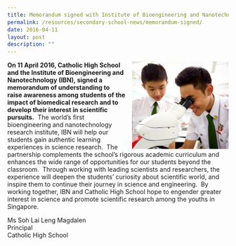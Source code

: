 ```yaml
---
title: Memorandum signed with Institute of Bioengineering and Nanotechnology (IBN)
permalink: /resources/secondary-school-news/memorandum-signed/
date: 2016-04-11
layout: post
description: ""
---
```

<img src="/images/sn38.png" style="width:220px;height:200px;margin-left:15px;" align = "right"> **On 11 April 2016, Catholic High School and the Institute of Bioengineering and Nanotechnology (IBN), signed a memorandum of understanding to raise awareness among students of the impact of biomedical research and to develop their interest in scientific pursuits.**  The world’s first bioengineering and nanotechnology research institute, IBN will help our students gain authentic learning experiences in science research.  The partnership complements the school’s rigorous academic curriculum and enhances the wide range of opportunities for our students beyond the classroom.  Through working with leading scientists and researchers, the experience will deepen the students’ curiosity about scientific world, and inspire them to continue their journey in science and engineering.  By working together, IBN and Catholic High School hope to engender greater interest in science and promote scientific research among the youths in Singapore.

Ms Soh Lai Leng Magdalen  
Principal  
Catholic High School